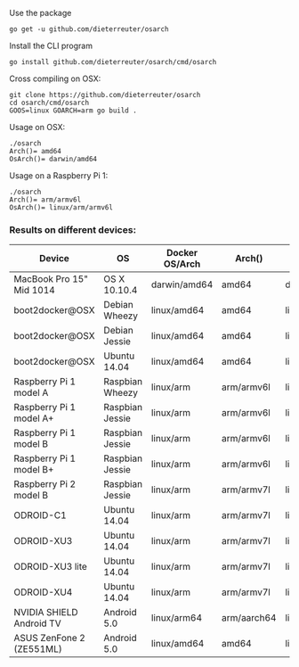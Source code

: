 
Use the package
```
go get -u github.com/dieterreuter/osarch
```

Install the CLI program
```
go install github.com/dieterreuter/osarch/cmd/osarch
```

Cross compiling on OSX:
```
git clone https://github.com/dieterreuter/osarch
cd osarch/cmd/osarch
GOOS=linux GOARCH=arm go build .
```

Usage on OSX:
```
./osarch
Arch()= amd64
OsArch()= darwin/amd64
```

Usage on a Raspberry Pi 1:
```
./osarch
Arch()= arm/armv6l
OsArch()= linux/arm/armv6l
```


### Results on different devices:

Device                  |OS             |Docker OS/Arch|Arch()   |OsArch()
--- | --- | --- | --- | ---
MacBook Pro 15" Mid 1014|OS X 10.10.4   |darwin/amd64|amd64      |darwin/amd64
boot2docker@OSX         |Debian Wheezy  |linux/amd64 |amd64      |linux/amd64
boot2docker@OSX         |Debian Jessie  |linux/amd64 |amd64      |linux/amd64
boot2docker@OSX         |Ubuntu 14.04   |linux/amd64 |amd64      |linux/amd64
Raspberry Pi 1 model A  |Raspbian Wheezy|linux/arm   |arm/armv6l |linux/arm/armv6l
Raspberry Pi 1 model A+ |Raspbian Jessie|linux/arm   |arm/armv6l |linux/arm/armv6l
Raspberry Pi 1 model B  |Raspbian Jessie|linux/arm   |arm/armv6l |linux/arm/armv6l
Raspberry Pi 1 model B+ |Raspbian Jessie|linux/arm   |arm/armv6l |linux/arm/armv6l
Raspberry Pi 2 model B  |Raspbian Jessie|linux/arm   |arm/armv7l |linux/arm/armv7l
ODROID-C1               |Ubuntu 14.04   |linux/arm   |arm/armv7l |linux/arm/armv7l
ODROID-XU3              |Ubuntu 14.04   |linux/arm   |arm/armv7l |linux/arm/armv7l
ODROID-XU3 lite         |Ubuntu 14.04   |linux/arm   |arm/armv7l |linux/arm/armv7l
ODROID-XU4              |Ubuntu 14.04   |linux/arm   |arm/armv7l |linux/arm/armv7l
NVIDIA SHIELD Android TV|Android 5.0    |linux/arm64 |arm/aarch64|linux/arm/aarch64
ASUS ZenFone 2 (ZE551ML)|Android 5.0    |linux/amd64 |amd64      |linux/amd64
